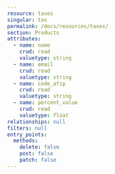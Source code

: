 ```yaml
---
resource: taxes
singular: tax
permalink: /docs/resources/taxes/
section: Products
attributes:
  - name: name
    crud: read
    valuetype: string
  - name: email
    crud: read
    valuetype: string
  - name: code_afip
    crud: read
    valuetype: string
  - name: percent_value
    crud: read
    valuetype: float
relationships: null
filters: null
entry_points:
  methods:
    delete: false
    post: false
    patch: false
---
```

